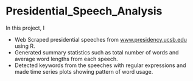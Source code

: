 # Presidential_Speech_Analysis

In this project, I

* Web Scraped presidential speeches from www.presidency.ucsb.edu using R.
* Generated summary statistics such as total number of words and average word lengths from each speech.
* Detected keywords from the speeches with regular expressions and made time series plots showing pattern of word usage. 
